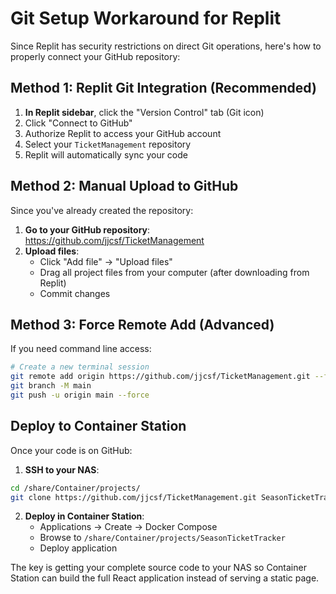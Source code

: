 # Git Setup Workaround for Replit

Since Replit has security restrictions on direct Git operations, here's how to properly connect your GitHub repository:

## Method 1: Replit Git Integration (Recommended)

1. **In Replit sidebar**, click the "Version Control" tab (Git icon)
2. Click "Connect to GitHub"
3. Authorize Replit to access your GitHub account
4. Select your `TicketManagement` repository
5. Replit will automatically sync your code

## Method 2: Manual Upload to GitHub

Since you've already created the repository:

1. **Go to your GitHub repository**: https://github.com/jjcsf/TicketManagement
2. **Upload files**:
   - Click "Add file" → "Upload files"
   - Drag all project files from your computer (after downloading from Replit)
   - Commit changes

## Method 3: Force Remote Add (Advanced)

If you need command line access:

```bash
# Create a new terminal session
git remote add origin https://github.com/jjcsf/TicketManagement.git --force
git branch -M main
git push -u origin main --force
```

## Deploy to Container Station

Once your code is on GitHub:

1. **SSH to your NAS**:
```bash
cd /share/Container/projects/
git clone https://github.com/jjcsf/TicketManagement.git SeasonTicketTracker
```

2. **Deploy in Container Station**:
   - Applications → Create → Docker Compose
   - Browse to `/share/Container/projects/SeasonTicketTracker`
   - Deploy application

The key is getting your complete source code to your NAS so Container Station can build the full React application instead of serving a static page.